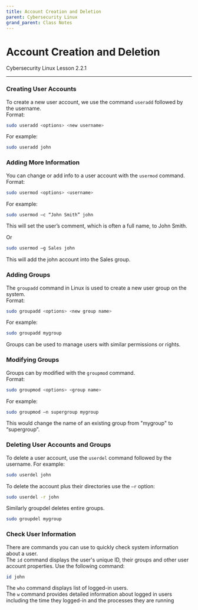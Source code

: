 ```yaml
---
title: Account Creation and Deletion
parent: Cybersecurity Linux
grand_parent: Class Notes
---
```

# Account Creation and Deletion
Cybersecurity Linux Lesson 2.2.1

___
### Creating User Accounts  
To create a new user account, we use the command `useradd` followed by the username.  
Format:
```bash
sudo useradd <options> <new username>
```

For example:  
```bash
sudo useradd john
```

### Adding More Information  
You can change or add info to a user account with the `usermod` command. Format: 
```bash
sudo usermod <options> <username>  
```

For example:  
```bash
sudo usermod –c “John Smith” john  
```
This will set the user’s comment, which is often a full name, to John Smith.  

Or
```bash
sudo usermod –g Sales john
```
This will add the john account into the Sales group.

### Adding Groups  
The `groupadd` command in Linux is used to create a new user group on the system.  
Format: 
```bash
sudo groupadd <options> <new group name> 
``` 

For example:  
```bash
sudo groupadd mygroup  
```
Groups can be used to manage users with similar permissions or rights.

### Modifying Groups  
Groups can by modified with the `groupmod` command.  
Format: 
```bash
sudo groupmod <options> <group name>  
```

For example:  
```bash
sudo groupmod –n supergroup mygroup  
```
This would change the name of an existing group from "mygroup" to “supergroup”.

### Deleting User Accounts and Groups  
To delete a user account, use the `userdel` command followed by the username. For example:  
```bash
sudo userdel john  
```

To delete the account plus their directories use the `–r` option:  
```bash
sudo userdel -r john  
```

Similarly groupdel deletes entire groups.  
```bash
sudo groupdel mygroup
```

### Check User Information  
There are commands you can use to quickly check system information about a user.  
The `id` command displays the user's unique ID, their groups and other user account properties. Use the following command:  
```bash
id john  
```

The `who` command displays list of logged-in users.  
The `w` command provides detailed information about logged in users including the time they logged-in and the processes they are running

